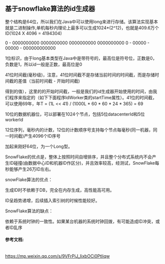 ## 基于snowflake算法的id生成器

整个结构是64位，所以我们在Java中可以使用long来进行存储。该算法实现基本就是二进制操作,单机每秒内理论上最多可以生成1024*(2^12)，也就是409.6万个ID(1024 X 4096 = 4194304)

0 - 0000000000 0000000000 0000000000 0000000000 0 - 00000 - 00000 - 000000000000

1位标识，由于long基本类型在Java中是带符号的，最高位是符号位，正数是0，负数是1，所以id一般是正数，最高位是0

41位时间截(毫秒级)，注意，41位时间截不是存储当前时间的时间截，而是存储时间截的差值（当前时间截 - 开始时间截)

得到的值），这里的的开始时间截，一般是我们的id生成器开始使用的时间，由我们程序来指定的（如下下面程序IdWorker类的startTime属性）。41位的时间截，可以使用69年，年T = (1L << 41) / (1000L * 60 * 60 * 24 * 365) = 69

10位的数据机器位，可以部署在1024个节点，包括5位datacenterId和5位workerId

12位序列，毫秒内的计数，12位的计数顺序号支持每个节点每毫秒(同一机器，同一时间截)产生4096个ID序号

加起来刚好64位，为一个Long型。

SnowFlake的优点是，整体上按照时间自增排序，并且整个分布式系统内不会产生ID碰撞(由数据中心ID和机器ID作区分)，并且效率较高，经测试，SnowFlake每秒能够产生26万ID左右。

snowFlake算法的优点：

生成ID时不依赖于DB，完全在内存生成，高性能高可用。

ID呈趋势递增，后续插入索引树的时候性能较好。

SnowFlake算法的缺点：

依赖于系统时钟的一致性。如果某台机器的系统时钟回拨，有可能造成ID冲突，或者ID乱序


#### 参考文档:
<br>https://mp.weixin.qq.com/s/9VFrPiJ_IixbOCi0Ptliqw</br>
